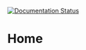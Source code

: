 [![Documentation Status](https://readthedocs.org/projects/iatec/badge/?version=latest)](http://docs.iatec.com/en/latest/?badge=latest)
# Home
